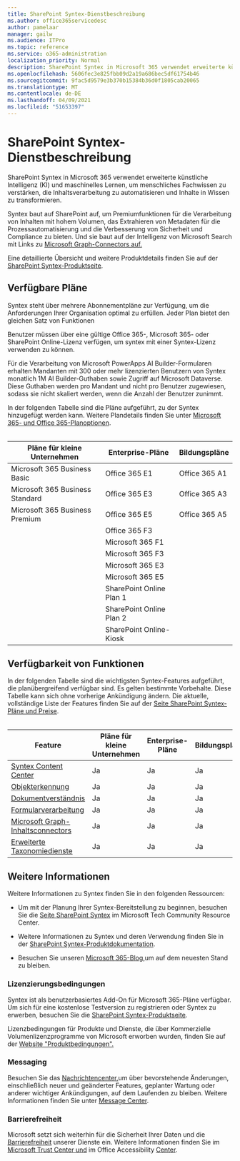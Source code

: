 ```yaml
---
title: SharePoint Syntex-Dienstbeschreibung
ms.author: office365servicedesc
author: pamelaar
manager: gailw
ms.audience: ITPro
ms.topic: reference
ms.service: o365-administration
localization_priority: Normal
description: SharePoint Syntex in Microsoft 365 verwendet erweiterte künstliche Intelligenz (KI) und maschinelles Lernen, um menschliches Fachwissen zu verstärken, die Inhaltsverarbeitung zu automatisieren und Inhalte in Wissen zu transformieren.
ms.openlocfilehash: 5606fec3e825fbb09d2a19a686bec5df61754b46
ms.sourcegitcommit: 9fac5d9579e3b370b15384b36d0f1805cab20065
ms.translationtype: MT
ms.contentlocale: de-DE
ms.lasthandoff: 04/09/2021
ms.locfileid: "51653397"
---
```

# <a name="sharepoint-syntex-service-description"></a>SharePoint Syntex-Dienstbeschreibung 

SharePoint Syntex in Microsoft 365 verwendet erweiterte künstliche Intelligenz (KI) und maschinelles Lernen, um menschliches Fachwissen zu verstärken, die Inhaltsverarbeitung zu automatisieren und Inhalte in Wissen zu transformieren.

Syntex baut auf SharePoint auf, um Premiumfunktionen für die Verarbeitung von Inhalten mit hohem Volumen, das Extrahieren von Metadaten für die Prozessautomatisierung und die Verbesserung von Sicherheit und Compliance zu bieten. Und sie baut auf der Intelligenz von Microsoft Search mit Links zu [Microsoft Graph-Connectors auf.](/microsoftsearch/connectors-overview)

Eine detaillierte Übersicht und weitere Produktdetails finden Sie auf der [SharePoint Syntex-Produktseite](https://aka.ms/sharepointsyntex).

## <a name="available-plans"></a>Verfügbare Pläne

Syntex steht über mehrere Abonnementpläne zur Verfügung, um die Anforderungen Ihrer Organisation optimal zu erfüllen. Jeder Plan bietet den gleichen Satz von Funktionen

Benutzer müssen über eine gültige Office 365-, Microsoft 365- oder SharePoint Online-Lizenz verfügen, um syntex mit einer Syntex-Lizenz verwenden zu können.

Für die Verarbeitung von Microsoft PowerApps AI Builder-Formularen erhalten Mandanten mit 300 oder mehr lizenzierten Benutzern von Syntex monatlich 1M AI Builder-Guthaben sowie Zugriff auf Microsoft Dataverse. Diese Guthaben werden pro Mandant und nicht pro Benutzer zugewiesen, sodass sie nicht skaliert werden, wenn die Anzahl der Benutzer zunimmt.

In der folgenden Tabelle sind die Pläne aufgeführt, zu der Syntex hinzugefügt werden kann. Weitere Plandetails finden Sie unter [Microsoft 365- und Office 365-Planoptionen](../office-365-platform-service-description/office-365-plan-options.md).<br><br>


| Pläne für kleine Unternehmen            | Enterprise-Pläne         | Bildungspläne     |
| ------------------------------- | ------------------------ | ------------------- |
| Microsoft 365 Business Basic    | Office 365 E1            | Office 365 A1       |
| Microsoft 365 Business Standard | Office 365 E3            | Office 365 A3       |
| Microsoft 365 Business Premium  | Office 365 E5            | Office 365 A5       |
|                                 | Office 365 F3            |                     |
|                                 | Microsoft 365 F1         |                     |
|                                 | Microsoft 365 F3         |                     |
|                                 | Microsoft 365 E3         |                     |
|                                 | Microsoft 365 E5         |                     |
|                                 | SharePoint Online Plan 1 |                     |
|                                 | SharePoint Online Plan 2 |                     |
|                                 | SharePoint Online-Kiosk  |                     |

## <a name="feature-availability"></a>Verfügbarkeit von Funktionen

In der folgenden Tabelle sind die wichtigsten Syntex-Features aufgeführt, die planübergreifend verfügbar sind. Es gelten bestimmte Vorbehalte. Diese Tabelle kann sich ohne vorherige Ankündigung ändern. Die aktuelle, vollständige Liste der Features finden Sie auf der [Seite SharePoint Syntex-Pläne und Preise](https://www.microsoft.com/microsoft-365/enterprise/sharepoint-syntex).<br><br>

| Feature | Pläne für kleine Unternehmen | Enterprise-Pläne | Bildungspläne |
|--|--|--|--|
| [Syntex Content Center](sharepoint-syntex-features.md#syntex-content-center) | Ja | Ja | Ja |
| [Objekterkennung](sharepoint-syntex-features.md#object-recognition) | Ja | Ja | Ja |
| [Dokumentverständnis](sharepoint-syntex-features.md#document-understanding) | Ja | Ja | Ja |
| [Formularverarbeitung](sharepoint-syntex-features.md#form-processing) | Ja | Ja | Ja |
| [Microsoft Graph-Inhaltsconnectors](sharepoint-syntex-features.md#microsoft-graph-content-connectors) | Ja | Ja | Ja |
| [Erweiterte Taxonomiedienste](sharepoint-syntex-features.md#advanced-taxonomy-services) | Ja | Ja | Ja |

## <a name="learn-more"></a>Weitere Informationen

Weitere Informationen zu Syntex finden Sie in den folgenden Ressourcen:

  - Um mit der Planung Ihrer Syntex-Bereitstellung zu beginnen, besuchen Sie die [Seite SharePoint Syntex](https://resources.techcommunity.microsoft.com/sharepoint-syntex/) im Microsoft Tech Community Resource Center.

  - Weitere Informationen zu Syntex und deren Verwendung finden Sie in der [SharePoint Syntex-Produktdokumentation](/microsoft-365/contentunderstanding/).

  - Besuchen Sie unseren [Microsoft 365-Blog,](https://go.microsoft.com/fwlink/?linkid=2084915)um auf dem neuesten Stand zu bleiben.

### <a name="licensing-terms"></a>Lizenzierungsbedingungen

Syntex ist als benutzerbasiertes Add-On für Microsoft 365-Pläne verfügbar. Um sich für eine kostenlose Testversion zu registrieren oder Syntex zu erwerben, besuchen Sie die [SharePoint Syntex-Produktseite](https://aka.ms/sharepointsyntex).

Lizenzbedingungen für Produkte und Dienste, die über Kommerzielle Volumenlizenzprogramme von Microsoft erworben wurden, finden Sie auf der [Website "Produktbedingungen".](https://www.microsoft.com/licensing/terms/)

### <a name="messaging"></a>Messaging 

Besuchen Sie das [Nachrichtencenter,](https://go.microsoft.com/fwlink/p/?linkid=2070717)um über bevorstehende Änderungen, einschließlich neuer und geänderter Features, geplanter Wartung oder anderer wichtiger Ankündigungen, auf dem Laufenden zu bleiben. Weitere Informationen finden Sie unter [Message Center](/microsoft-365/admin/manage/message-center).

### <a name="accessibility"></a>Barrierefreiheit

Microsoft setzt sich weiterhin für die Sicherheit Ihrer Daten und die [Barrierefreiheit](https://www.microsoft.com/trust-center/compliance/accessibility) unserer Dienste ein. Weitere Informationen finden Sie im [Microsoft Trust Center und](https://www.microsoft.com/trust-center) im Office Accessibility [Center](https://support.office.com/article/ecab0fcf-d143-4fe8-a2ff-6cd596bddc6d).